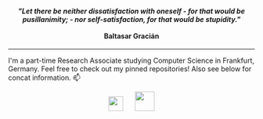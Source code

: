 <div>
  <h4 align="center"><i>"Let there be neither dissatisfaction with oneself - for that would be pusillanimity; - nor self-satisfaction, for that would be stupidity."</i><br/><br/>Baltasar Gracián</h4>
  <hr/>
</div>

I'm a part-time Research Associate studying Computer Science in Frankfurt, Germany. Feel free to check out my pinned repositories! Also see below for concat information. 📫

<div align="center">
  <img width="30" src="https://github.com/TheItCrOw/TheItCrOw/assets/49918134/a087a0fa-0f9f-479f-99e2-ba10568e5577" href="mailto:k.boenisch@outlook.com"/>
  <label>&nbsp;&nbsp;&nbsp;&nbsp;</label>
  <img width="40" src="https://github.com/TheItCrOw/TheItCrOw/assets/49918134/9f6528a7-336c-4229-bd58-a0ee03103274" href="https://www.kaggle.com/kevinbnisch" target="_blank"/>
</div>

